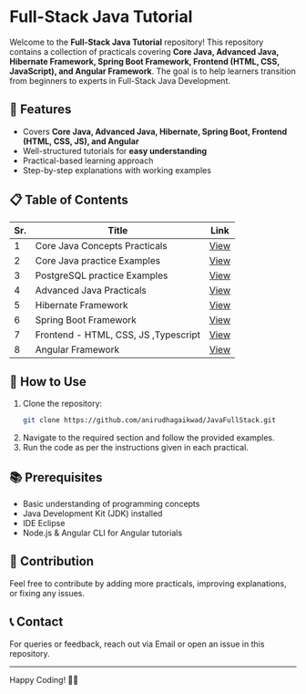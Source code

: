 # Full-Stack Java Tutorial

Welcome to the **Full-Stack Java Tutorial** repository! This repository contains a collection of practicals covering **Core Java, Advanced Java, Hibernate Framework, Spring Boot Framework, Frontend (HTML, CSS, JavaScript), and Angular Framework**. The goal is to help learners transition from beginners to experts in Full-Stack Java Development.

## 📌 Features
- Covers **Core Java, Advanced Java, Hibernate, Spring Boot, Frontend (HTML, CSS, JS), and Angular**
- Well-structured tutorials for **easy understanding**
- Practical-based learning approach
- Step-by-step explanations with working examples

## 📋 Table of Contents

| Sr. | Title                        | Link                                                                                       |
|----|-------------------------------|--------------------------------------------------------------------------------------------|
| 1  | Core Java Concepts Practicals | [View](https://github.com/anirudhagaikwad/JavaFullStack/tree/main/CoreJava/src/oop)        |
| 2  | Core Java practice Examples   | [View](https://github.com/anirudhagaikwad/JavaFullStack/tree/main/CoreJava/src/examples)   |  
| 3  | PostgreSQL practice Examples  | [View](https://github.com/anirudhagaikwad/PostgreSQL.git)                                  |                                                                           |
| 4  | Advanced Java Practicals      | [View](https://github.com/anirudhagaikwad/Servlet_SpringBoot)                                                                                  |
| 5  | Hibernate Framework           | [View](https://github.com/anirudhagaikwad/JavaFullStack/tree/main/HibernateFramework_Servlet)                                                                                  |
| 6  | Spring Boot Framework         | [View](#)                                                                                  |
| 7  | Frontend - HTML, CSS, JS ,Typescript      | [View](https://github.com/anirudhagaikwad/JavaFullStack/tree/main/Frontend)                                                                                |
| 8  | Angular Framework             | [View](https://github.com/anirudhagaikwad/JavaFullStack/tree/main/Frontend/Angular)                                                                                 |

## 🚀 How to Use
1. Clone the repository:
   ```bash
   git clone https://github.com/anirudhagaikwad/JavaFullStack.git
   ```
2. Navigate to the required section and follow the provided examples.
3. Run the code as per the instructions given in each practical.

## 📚 Prerequisites
- Basic understanding of programming concepts
- Java Development Kit (JDK) installed
- IDE Eclipse
- Node.js & Angular CLI for Angular tutorials

## 🤝 Contribution
Feel free to contribute by adding more practicals, improving explanations, or fixing any issues.

## 📞 Contact
For queries or feedback, reach out via Email or open an issue in this repository.

---
Happy Coding! 🎯🚀


